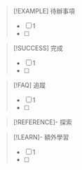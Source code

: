 > [!EXAMPLE] 待辦事項
>  - [ ] 1
>  - [ ] 

> [!SUCCESS] 完成
>- [ ] 1
>- [ ] 

> [!FAQ] 追蹤
>  - [ ] 1
>  - [ ] 

> [!REFERENCE]- 探索

> [!LEARN]- 額外學習
> - [ ] 1
> - [ ] 